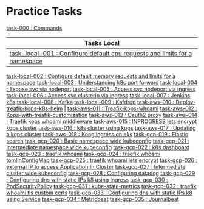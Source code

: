 # Practice Tasks

[task-000       :    Commands](practice-tasks/task-000-commands/commands.md)


Tasks Local |
---    | 
[task-local-001 :    Configure default cpu requests and limits for a namespace](practice-tasks/task-local-001-configure-default-CPU-requests-and-limits-for-a-namespace) |
[task-local-002 :    Configure default memory requests and limits for a namespace](practice-tasks/task-local-002-configure-default-memory-requests-and-limits-for-a-namespace)
[task-local-003 :    Understanding k8s port forward](practice-tasks/task-local-003-understanding-k8s-port-forward)
[task-local-004 :    Expose svc via nodeport](practice-tasks/task-local-004-expose-svc-via-nodeport)
[task-local-005 :    Access svc nodeport via ingress](practice-tasks/task-local-005-access-svc-nodeport-via-ingress)
[task-local-006 :    Access svc clusterip via ingress](practice-tasks/task-local-006-access-svc-clusterip-via-ingress)
[task-local-007 :    Jenkins k8s](practice-tasks/task-local-007-jenkins-k8s)
[task-local-008 :    Kafka](practice-tasks/task-local-008-kafka)
[task-local-009 :    Kafdrop](practice-tasks/task-local-009-kafdrop)
[task-aws-010   :    Deploy-treafik-kops-k8s-helm](practice-tasks/task-aws-010-deploy-treafik-kops-k8s-helm) |
[task-aws-011   :    Treafik-kops-whoami](practice-tasks/task-aws-011-treafik-kops-whoami)
[task-aws-012   :    Kops-with-treafik-customization](practice-tasks/task-aws-012-kops-with-treafik-customization)
[task-aws-013   :    Oauth2 proxy](practice-tasks/task-aws-013-oauth2-proxy)
[task-aws-014   :    Traefik kops whoami middleware](practice-tasks/task-aws-014-traefik-kops-whoami-middleware)
[task-aws-015   :    INPROGRESS lets encrypt kops cluster](practice-tasks/task-aws-015-lets-encrypt-kops-cluster)
[task-aws-016   :    k8s cluster using kops](practice-tasks/task-aws-016-k8s-cluster-using-kops)
[task-aws-017   :    Updating a kops cluster](practice-tasks/task-aws-017-updating-a-kops-cluster)
[task-aws-018   :    Kong ingress on eks](practice-tasks/task-aws-018-kong-ingress-on-eks)
[task-gcp-019   :    Elastic search](practice-tasks/task-gcp-019-elastic-search)
[task-gcp-020   :    Basic namespace wide kubeconfig](practice-tasks/task-gcp-020-basic-namespace-wide-kubeconfig)
[task-gcp-021   :    Intermediate namespace wide kubeconfig](practice-tasks/task-gcp-021-intermediate-namespace-wide-kubeconfig)
[task-gcp-022   :    k8s dashboard](practice-tasks/task-gcp-022-k8s-dashboard)
[task-gcp-023   :    traefik whoami](practice-tasks/task-gcp-023-traefik-whoami)
[task-gcp-024   :    traefik whoami tomlInConfigMap](practice-tasks/task-gcp-024-traefik-whoami-tomlInConfigMap)
[task-gcp-025   :    traefik whoami lets encrypt](practice-tasks/task-gcp-025-traefik-whoami-lets-encrypt)
[task-gcp-026   :    external IP to access Application In Cluster](practice-tasks/task-gcp-026-external-IP-to-access-Application-In-Cluster)
[task-gcp-027   :    Intermediate cluster wide kubeconfig](practice-tasks/task-gcp-027-intermediate-cluster-wide-kubeconfig)
[task-gcp-028   :    Configuring datadog](practice-tasks/task-gcp-028-configuring-datadog)
[task-gcp-029   :    Configuring dns with static IPs k8 using Ingress](practice-tasks/task-gcp-029-configuring-dns-with-static-IPs-k8-using-Ingress)
[task-gcp-030   :    PodSecurityPolicy](practice-tasks/task-gcp-030-PodSecurityPolicy)
[task-gcp-031   :    kube-state-metrics](practice-tasks/task-gcp-031-kube-state-metrics)
[task-gcp-032   :    traefik whoami tls custom certs](practice-tasks/task-gcp-032-traefik-whoami-tls-custom-certs)
[task-gcp-033   :    Configuring dns with static IPs k8 using Service](practice-tasks/task-gcp-033-configuring-dns-with-static-IPs-k8-using-Service)
[task-gcp-034   :    Metricbeat](practice-tasks/task-gcp-034-metricbeat)
[task-gcp-035   :    Journalbeat](practice-tasks/task-gcp-035-journalbeat)







